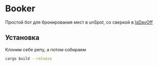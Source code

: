 # Booker

Простой бот для бронирования мест в unSpot, со сверкой в [IsDayOff](https://isdayoff.ru)

## Установка

Клоним себе репу, а потом собираем

```bash
cargo build --release
```
